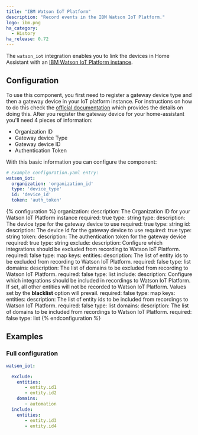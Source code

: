 ```yaml
---
title: "IBM Watson IoT Platform"
description: "Record events in the IBM Watson IoT Platform."
logo: ibm.png
ha_category:
  - History
ha_release: 0.72
---
```


The `watson_iot` integration enables you to link the devices in Home Assistant
with an [IBM Watson IoT Platform instance](https://www.ibm.com/us-en/marketplace/internet-of-things-cloud).

## Configuration

To use this component, you first need to register a gateway device type and then
a gateway device in your IoT platform instance. For instructions on how to do
this check the [official documentation](https://cloud.ibm.com/docs/services/IoT?topic=iot-platform-getting-started#IoT_connectGateway)
which provides the details on doing this. After you register the gateway device
for your home-assistant you'll need 4 pieces of information:

- Organization ID
- Gateway device Type
- Gateway device ID
- Authentication Token

With this basic information you can configure the component:

```yaml
# Example configuration.yaml entry:
watson_iot:
  organization: 'organization_id'
  type: 'device_type'
  id: 'device_id'
  token: 'auth_token'
```

{% configuration %}
organization:
  description: The Organization ID for your Watson IoT Platform instance
  required: true
  type: string
type:
  description: The device type for the gateway device to use
  required: true
  type: string
id:
  description: The device id for the gateway device to use
  required: true
  type: string
token:
  description: The authentication token for the gateway device
  required: true
  type: string
exclude:
  description: Configure which integrations should be excluded from recording to Watson IoT Platform.
  required: false
  type: map
  keys:
    entities:
      description: The list of entity ids to be excluded from recording to Watson IoT Platform.
      required: false
      type: list
    domains:
      description: The list of domains to be excluded from recording to Watson IoT Platform.
      required: false
      type: list
include:
  description: Configure which integrations should be included in recordings to Watson IoT Platform. If set, all other entities will not be recorded to Watson IoT Platform. Values set by the **blacklist** option will prevail.
  required: false
  type: map
  keys:
    entities:
      description: The list of entity ids to be included from recordings to Watson IoT Platform.
      required: false
      type: list
    domains:
      description: The list of domains to be included from recordings to Watson IoT Platform.
      required: false
      type: list
{% endconfiguration %}

## Examples

### Full configuration

```yaml
watson_iot:

  exclude:
    entities:
       - entity.id1
       - entity.id2
    domains:
       - automation
  include:
    entities:
       - entity.id3
       - entity.id4
```
